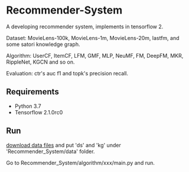 # Recommender-System

A developing recommender system, implements in tensorflow 2.

Dataset: MovieLens-100k, MovieLens-1m, MovieLens-20m, lastfm, and some satori knowledge graph.

Algorithm: UserCF, ItemCF, LFM, GMF, MLP, NeuMF, FM, DeepFM, MKR, RippleNet, KGCN and so on.

Evaluation: ctr's auc f1 and topk's precision recall.

## Requirements

* Python 3.7
* Tensorflow 2.1.0rc0

## Run

[download data files](https://github.com/SSSxCCC/Recommender-System/tree/datafile) and put 'ds' and 'kg' under 'Recommender_System/data' folder.

Go to Recommender_System/algorithm/xxx/main.py and run.
